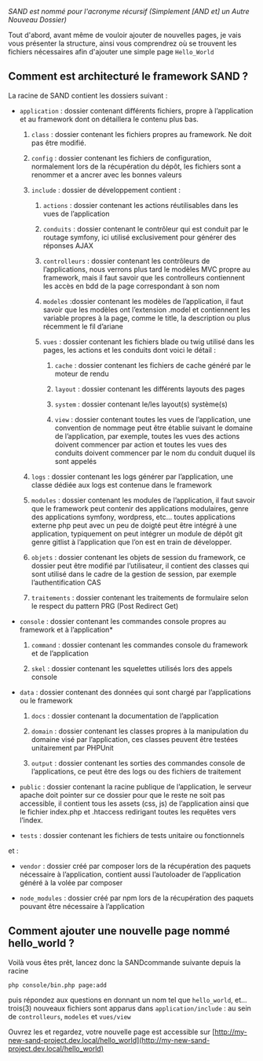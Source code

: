 
*SAND est nommé pour l'acronyme récursif 	(Simplement [AND et] un Autre Nouveau Dossier)*
	
Tout d'abord, avant même de vouloir ajouter de nouvelles pages, je vais vous présenter la structure, ainsi vous comprendrez où se trouvent les fichiers nécessaires afin d'ajouter une simple page `Hello_World`

## Comment est architecturé le framework SAND ?

La racine de SAND contient les dossiers suivant :

- `application` : dossier contenant différents fichiers, propre à l’application et au framework dont on détaillera le contenu plus bas.

	1.  `class` : dossier contenant les fichiers propres au framework. Ne doit pas être modifié.
	    
	2.  `config` : dossier contenant les fichiers de configuration, normalement lors de la récupération du dépôt, les fichiers sont a renommer et a ancrer avec les bonnes valeurs
	    
	3.  `include` : dossier de développement contient :
	    
	    1.  `actions` : dossier contenant les actions réutilisables dans les vues de l’application
	        
	    2.  `conduits` : dossier contenant le contrôleur qui est conduit par le routage symfony, ici utilisé exclusivement pour générer des réponses AJAX
	        
	    3.  `controlleurs` : dossier contenant les contrôleurs de l’applications, nous verrons plus tard le modèles MVC propre au framework, mais il faut savoir que les controlleurs contiennent les accès en bdd de la page correspondant à son nom
	        
	    4.  `modeles` :dossier contenant les modèles de l’application, il faut savoir que les modèles ont l’extension .model et contiennent les variable propres à la page, comme le title, la description ou plus récemment le fil d’ariane
	        
	    5.  `vues` : dossier contenant les fichiers blade ou twig utilisé dans les pages, les actions et les conduits dont voici le détail :
	        
	        1.  `cache` : dossier contenant les fichiers de cache généré par le moteur de rendu
	            
	        2.  `layout` : dossier contenant les différents layouts des pages
	            
	        3.  `system` : dossier contenant le/les layout(s) système(s)
	            
	        4.  `view` : dossier contenant toutes les vues de l’application, une convention de nommage peut être établie suivant le domaine de l’application, par exemple, toutes les vues des actions doivent commencer par action et toutes les vues des conduits doivent commencer par le nom du conduit duquel ils sont appelés
	            
	4.  `logs` : dossier contenant les logs générer par l’application, une classe dédiée aux logs est contenue dans le framework
	    
	5.  `modules` : dossier contenant les modules de l’application, il faut savoir que le framework peut contenir des applications modulaires, genre des applications symfony, wordpress, etc… toutes applications externe php peut avec un peu de doigté peut être intégré à une application, typiquement on peut intégrer un module de dépôt git genre gitlist à l’application que l’on est en train de développer.
	    
	6.  `objets` : dossier contenant les objets de session du framework, ce dossier peut être modifié par l’utilisateur, il contient des classes qui sont utilisé dans le cadre de la gestion de session, par exemple l’authentification CAS
	    
	7.  `traitements` : dossier contenant les traitements de formulaire selon le respect du pattern PRG (Post Redirect Get)
    

- `console` : dossier contenant les commandes console propres au framework et à l’application*

	1.  `command` : dossier contenant les commandes console du framework et de l’application
	    
	2.  `skel` : dossier contenant les squelettes utilisés lors des appels console
    

- `data` : dossier contenant des données qui sont chargé par l’applications ou le framework

	1.  `docs` : dossier contenant la documentation de l’application
	    
	2.  `domain` : dossier contenant les classes propres à la manipulation du domaine visé par l’application, ces classes peuvent être testées unitairement par PHPUnit
	    
	3.  `output` : dossier contenant les sorties des commandes console de l’applications, ce peut être des logs ou des fichiers de traitement
    

- `public` : dossier contenant la racine publique de l’application, le serveur apache doit pointer sur ce dossier pour que le reste ne soit pas accessible, il contient tous les assets (css, js) de l’application ainsi que le fichier index.php et .htaccess redirigant toutes les requêtes vers l’index.

- `tests` : dossier contenant les fichiers de tests unitaire ou fonctionnels

et :

- `vendor` : dossier créé par composer lors de la récupération des paquets nécessaire à l’application, contient aussi l’autoloader de l’application généré à la volée par composer

- `node_modules` : dossier créé par npm lors de la récupération des paquets pouvant être nécessaire à l’application

## Comment ajouter une nouvelle page nommé hello_world ?

Voilà vous êtes prêt, lancez donc la SANDcommande suivante depuis la racine

`php console/bin.php page:add`

puis répondez aux questions en donnant un nom tel que `hello_world`, et... trois(3) nouveaux fichiers sont apparus dans `application/include` : au sein de `controlleurs`, `modeles` et `vues/view`

Ouvrez les et regardez, votre nouvelle page est accessible sur [http://my-new-sand-project.dev.local/hello_world](http://my-new-sand-project.dev.local/hello_world)

